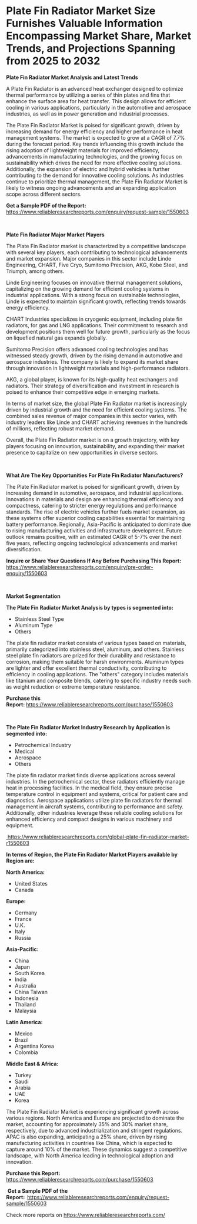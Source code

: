 <p><h1>Plate Fin Radiator Market Size Furnishes Valuable Information Encompassing Market Share, Market Trends, and Projections Spanning from 2025 to 2032</h1></p><p><strong>Plate Fin Radiator Market Analysis and Latest Trends</strong></p>
<p><p>A Plate Fin Radiator is an advanced heat exchanger designed to optimize thermal performance by utilizing a series of thin plates and fins that enhance the surface area for heat transfer. This design allows for efficient cooling in various applications, particularly in the automotive and aerospace industries, as well as in power generation and industrial processes.</p><p>The Plate Fin Radiator Market is poised for significant growth, driven by increasing demand for energy efficiency and higher performance in heat management systems. The market is expected to grow at a CAGR of 7.7% during the forecast period. Key trends influencing this growth include the rising adoption of lightweight materials for improved efficiency, advancements in manufacturing technologies, and the growing focus on sustainability which drives the need for more effective cooling solutions. Additionally, the expansion of electric and hybrid vehicles is further contributing to the demand for innovative cooling solutions. As industries continue to prioritize thermal management, the Plate Fin Radiator Market is likely to witness ongoing advancements and an expanding application scope across different sectors.</p></p>
<p><strong>Get a Sample PDF of the Report:&nbsp;</strong> <a href="https://www.reliableresearchreports.com/enquiry/request-sample/1550603?utm_campaign=2957&utm_medium=2&utm_source=Github&utm_content=ia&utm_term=08042025&utm_id=plate-fin-radiator">https://www.reliableresearchreports.com/enquiry/request-sample/1550603</a></p>
<p>&nbsp;</p>
<p><strong>Plate Fin Radiator Major Market Players</strong></p>
<p><p>The Plate Fin Radiator market is characterized by a competitive landscape with several key players, each contributing to technological advancements and market expansion. Major companies in this sector include Linde Engineering, CHART, Five Cryo, Sumitomo Precision, AKG, Kobe Steel, and Triumph, among others.</p><p>Linde Engineering focuses on innovative thermal management solutions, capitalizing on the growing demand for efficient cooling systems in industrial applications. With a strong focus on sustainable technologies, Linde is expected to maintain significant growth, reflecting trends towards energy efficiency.</p><p>CHART Industries specializes in cryogenic equipment, including plate fin radiators, for gas and LNG applications. Their commitment to research and development positions them well for future growth, particularly as the focus on liquefied natural gas expands globally.</p><p>Sumitomo Precision offers advanced cooling technologies and has witnessed steady growth, driven by the rising demand in automotive and aerospace industries. The company is likely to expand its market share through innovation in lightweight materials and high-performance radiators.</p><p>AKG, a global player, is known for its high-quality heat exchangers and radiators. Their strategy of diversification and investment in research is poised to enhance their competitive edge in emerging markets.</p><p>In terms of market size, the global Plate Fin Radiator market is increasingly driven by industrial growth and the need for efficient cooling systems. The combined sales revenue of major companies in this sector varies, with industry leaders like Linde and CHART achieving revenues in the hundreds of millions, reflecting robust market demand.</p><p>Overall, the Plate Fin Radiator market is on a growth trajectory, with key players focusing on innovation, sustainability, and expanding their market presence to capitalize on new opportunities in diverse sectors.</p></p>
<p>&nbsp;</p>
<p><strong>What Are The Key Opportunities For Plate Fin Radiator Manufacturers?</strong></p>
<p><p>The Plate Fin Radiator market is poised for significant growth, driven by increasing demand in automotive, aerospace, and industrial applications. Innovations in materials and design are enhancing thermal efficiency and compactness, catering to stricter energy regulations and performance standards. The rise of electric vehicles further fuels market expansion, as these systems offer superior cooling capabilities essential for maintaining battery performance. Regionally, Asia-Pacific is anticipated to dominate due to rising manufacturing activities and infrastructure development. Future outlook remains positive, with an estimated CAGR of 5-7% over the next five years, reflecting ongoing technological advancements and market diversification.</p></p>
<p><strong>Inquire or Share Your Questions If Any Before Purchasing This Report:</strong> <a href="https://www.reliableresearchreports.com/enquiry/pre-order-enquiry/1550603?utm_campaign=2957&utm_medium=2&utm_source=Github&utm_content=ia&utm_term=08042025&utm_id=plate-fin-radiator">https://www.reliableresearchreports.com/enquiry/pre-order-enquiry/1550603</a></p>
<p>&nbsp;</p>
<p><strong>Market Segmentation</strong></p>
<p><strong>The Plate Fin Radiator Market Analysis by types is segmented into:</strong></p>
<p><ul><li>Stainless Steel Type</li><li>Aluminum Type</li><li>Others</li></ul></p>
<p><p>The plate fin radiator market consists of various types based on materials, primarily categorized into stainless steel, aluminum, and others. Stainless steel plate fin radiators are prized for their durability and resistance to corrosion, making them suitable for harsh environments. Aluminum types are lighter and offer excellent thermal conductivity, contributing to efficiency in cooling applications. The "others" category includes materials like titanium and composite blends, catering to specific industry needs such as weight reduction or extreme temperature resistance.</p></p>
<p><strong>Purchase this Report:&nbsp;</strong><a href="https://www.reliableresearchreports.com/purchase/1550603?utm_campaign=2957&utm_medium=2&utm_source=Github&utm_content=ia&utm_term=08042025&utm_id=plate-fin-radiator">https://www.reliableresearchreports.com/purchase/1550603</a></p>
<p>&nbsp;</p>
<p><strong>The Plate Fin Radiator Market Industry Research by Application is segmented into:</strong></p>
<p><ul><li>Petrochemical Industry</li><li>Medical</li><li>Aerospace</li><li>Others</li></ul></p>
<p><p>The plate fin radiator market finds diverse applications across several industries. In the petrochemical sector, these radiators efficiently manage heat in processing facilities. In the medical field, they ensure precise temperature control in equipment and systems, critical for patient care and diagnostics. Aerospace applications utilize plate fin radiators for thermal management in aircraft systems, contributing to performance and safety. Additionally, other industries leverage these reliable cooling solutions for enhanced efficiency and compact designs in various machinery and equipment.</p></p>
<p><a href="https://www.reliableresearchreports.com/global-plate-fin-radiator-market-r1550603?utm_campaign=2957&utm_medium=2&utm_source=Github&utm_content=ia&utm_term=08042025&utm_id=plate-fin-radiator">&nbsp;https://www.reliableresearchreports.com/global-plate-fin-radiator-market-r1550603</a></p>
<p><strong>In terms of Region, the Plate Fin Radiator Market Players available by Region are:</strong></p>
<p>
    <p> <strong> North America: </strong>
        <ul>
            <li>United States</li>
            <li>Canada</li>
        </ul>
        </p> 
    <p> <strong> Europe: </strong>
        <ul>
            <li>Germany</li>
            <li>France</li>
            <li>U.K.</li>
            <li>Italy</li>
            <li>Russia</li>
        </ul>
        </p> 
    <p> <strong> Asia-Pacific: </strong>
        <ul>
            <li>China</li>
            <li>Japan</li>
            <li>South Korea</li>
            <li>India</li>
            <li>Australia</li>
            <li>China Taiwan</li>
            <li>Indonesia</li>
            <li>Thailand</li>
            <li>Malaysia</li>
        </ul>
        </p> 
    <p> <strong> Latin America: </strong>
        <ul>
            <li>Mexico</li>
            <li>Brazil</li>
            <li>Argentina Korea</li>
            <li>Colombia</li>
        </ul>
        </p> 
    <p> <strong> Middle East & Africa: </strong>
        <ul>
            <li>Turkey</li>
            <li>Saudi</li>
            <li>Arabia</li>
            <li>UAE</li>
            <li>Korea</li>
        </ul>
    </p>
    </p>
<p><p>The Plate Fin Radiator Market is experiencing significant growth across various regions. North America and Europe are projected to dominate the market, accounting for approximately 35% and 30% market share, respectively, due to advanced industrialization and stringent regulations. APAC is also expanding, anticipating a 25% share, driven by rising manufacturing activities in countries like China, which is expected to capture around 10% of the market. These dynamics suggest a competitive landscape, with North America leading in technological adoption and innovation.</p></p>
<p><strong>Purchase this Report: </strong><a href="https://www.reliableresearchreports.com/purchase/1550603?utm_campaign=2957&utm_medium=2&utm_source=Github&utm_content=ia&utm_term=08042025&utm_id=plate-fin-radiator">https://www.reliableresearchreports.com/purchase/1550603</a></p>
<p>&nbsp;<strong>Get a Sample PDF of the Report:&nbsp;&nbsp;</strong><a href="https://www.reliableresearchreports.com/enquiry/request-sample/1550603?utm_campaign=2957&utm_medium=2&utm_source=Github&utm_content=ia&utm_term=08042025&utm_id=plate-fin-radiator">https://www.reliableresearchreports.com/enquiry/request-sample/1550603</a></p>
<p><strong></strong></p>
<p>Check more reports on <a href="https://www.reliableresearchreports.com/?utm_campaign=2957&utm_medium=2&utm_source=Github&utm_content=ia&utm_term=08042025&utm_id=plate-fin-radiator">https://www.reliableresearchreports.com/</a></p>